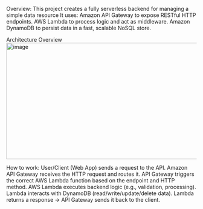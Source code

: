 Overview:
This project creates a fully serverless backend for managing a simple data resource It uses:
Amazon API Gateway to expose RESTful HTTP endpoints.
AWS Lambda to process logic and act as middleware.
Amazon DynamoDB to persist data in a fast, scalable NoSQL store.


Architecture Overview
<img width="554" height="308" alt="image" src="https://github.com/user-attachments/assets/f3e9ed58-653e-4866-8a92-7fce0ed5def0" />

How to work:
User/Client (Web App) sends a request to the API.
Amazon API Gateway receives the HTTP request and routes it.
API Gateway triggers the correct AWS Lambda function based on the endpoint and HTTP method.
AWS Lambda executes backend logic (e.g., validation, processing).
Lambda interacts with DynamoDB (read/write/update/delete data).
Lambda returns a response → API Gateway sends it back to the client.
